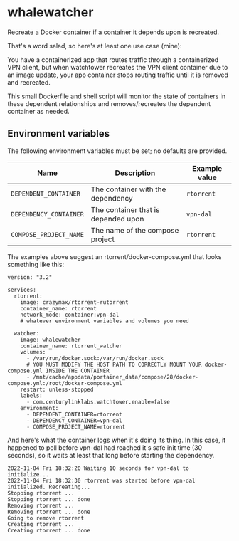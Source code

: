 # whalewatcher

Recreate a Docker container if a container it depends upon is recreated.

That's a word salad, so here's at least one use case (mine):

You have a containerized app that routes traffic through a containerized VPN client, but when watchtower recreates the VPN client container due to an image update, your app container stops routing traffic until it is removed and recreated.

This small Dockerfile and shell script will monitor the state of containers in these dependent relationships and removes/recreates the dependent container as needed.

## Environment variables

The following environment variables must be set; no defaults are provided.

| Name                   | Description                         | Example value |
| ---------------------- | ----------------------------------- | ------------- |
| `DEPENDENT_CONTAINER`  | The container with the dependency   | `rtorrent`    |
| `DEPENDENCY_CONTAINER` | The container that is depended upon | `vpn-dal`     |
| `COMPOSE_PROJECT_NAME` | The name of the compose project     | `rtorrent`    |

The examples above suggest an rtorrent/docker-compose.yml that looks something like this:

```
version: "3.2"

services:
  rtorrent:
    image: crazymax/rtorrent-rutorrent
    container_name: rtorrent
    network_mode: container:vpn-dal
    # whatever environment variables and volumes you need

  watcher:
    image: whalewatcher
    container_name: rtorrent_watcher
    volumes:
      - /var/run/docker.sock:/var/run/docker.sock
      # YOU MUST MODIFY THE HOST PATH TO CORRECTLY MOUNT YOUR docker-compose.yml INSIDE THE CONTAINER
      - /mnt/cache/appdata/portainer_data/compose/28/docker-compose.yml:/root/docker-compose.yml
    restart: unless-stopped
    labels:
      - com.centurylinklabs.watchtower.enable=false
    environment:
      - DEPENDENT_CONTAINER=rtorrent
      - DEPENDENCY_CONTAINER=vpn-dal
      - COMPOSE_PROJECT_NAME=rtorrent
```

And here's what the container logs when it's doing its thing. In this case, it happened to poll before vpn-dal had reached it's safe init time (30 seconds), so it waits at least that long before starting the dependency.

```
2022-11-04 Fri 18:32:20 Waiting 10 seconds for vpn-dal to initialize...
2022-11-04 Fri 18:32:30 rtorrent was started before vpn-dal initialized. Recreating...
Stopping rtorrent ...
Stopping rtorrent ... done
Removing rtorrent ...
Removing rtorrent ... done
Going to remove rtorrent
Creating rtorrent ...
Creating rtorrent ... done
```
